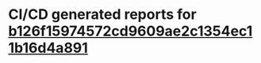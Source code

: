# CI/CD generated reports for [b126f15974572cd9609ae2c1354ec11b16d4a891](https://github.com/hydephp/develop/commit/b126f15974572cd9609ae2c1354ec11b16d4a891)
